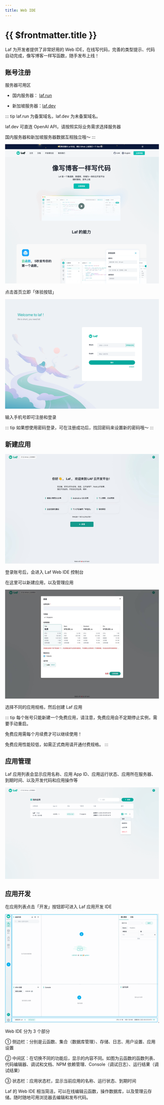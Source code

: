 ```yaml
---
title: Web IDE
---
```


# {{ $frontmatter.title }}

Laf 为开发者提供了非常好用的 Web IDE，在线写代码，完善的类型提示、代码自动完成，像写博客一样写函数，随手发布上线！

## 账号注册

服务器可用区

- 国内服务器：    [laf.run](https://laf.run)

- 新加坡服务器：[laf.dev](https://laf.dev)

::: tip
laf.run 为备案域名，laf.dev 为未备案域名。

laf.dev 可直连 OpenAI API，请按照实际业务需求选择服务器

国内服务器和新加坡服务器数据互相独立哦～
:::

![index](../../doc-images/index.png)

点击首页立即「体验按钮」

![register](../../doc-images/register.png)

输入手机号即可注册和登录

::: tip
如果想使用密码登录，可在注册成功后，找回密码来设置新的密码哦～
:::

## 新建应用

![create-laf-app](../../doc-images/create-laf-app.jpg)

登录账号后，会进入 Laf Web IDE 控制台

在这里可以新建应用，以及管理应用

![specification](../../doc-images/specification.jpg)

选择不同的应用规格，然后创建 Laf 应用

::: tip
每个账号只能新建一个免费应用，请注意，免费应用会不定期停止实例，需要手动重启。

免费应用需每个月续费才可以继续使用！

免费应用性能较低，如需正式商用请开通付费规格。
:::

## 应用管理

Laf 应用列表会显示应用名称、应用 App ID、应用运行状态、应用所在服务器、到期时间、以及开发代码和应用操作等

![app-list](../../doc-images/app-list.png)

## 应用开发

在应用列表点击「开发」按钮即可进入 Laf 应用开发 IDE

![web-ide-index](../../doc-images/web-ide-index.png)

Web IDE 分为 3 个部分

  ① 侧边栏：分别是云函数、集合（数据库管理）、存储、日志、用户设置、应用设置

  ② 中间区：在切换不同的功能后，显示的内容不同。如图为云函数的函数列表、代码编辑器、调试和文档、NPM 依赖管理、Console（调试日志）、运行结果（调试结果）

  ③ 状态栏：应用状态栏，显示当前应用的名称、运行状态、到期时间

Laf 的 Web IDE 相当简洁，可以在线编辑云函数，操作数据库，以及管理云存储。随时随地可用浏览器去编辑和发布代码。
